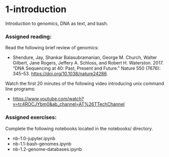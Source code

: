# 1-introduction
Introduction to genomics, DNA as text, and bash.

### Assigned reading:
Read the following brief review of genomics:

+ Shendure, Jay, Shankar Balasubramanian, George M. Church, Walter Gilbert, Jane Rogers, Jeffery A. Schloss, and Robert H. Waterston. 2017. “DNA Sequencing at 40: Past, Present and Future.” Nature 550 (7676): 345–53. https://doi.org/10.1038/nature24286.

Watch the first 20 minutes of the following video introducing unix command line programs:

+ https://www.youtube.com/watch?v=tc4ROCJYbm0&ab_channel=AT%26TTechChannel


### Assigned exercises:
Complete the following notebooks located in the notebooks/ directory.

+ nb-1.0-jupyter.ipynb
+ nb-1.1-bash-genomes.ipynb
+ nb-1.2-genome-databases.ipynb

